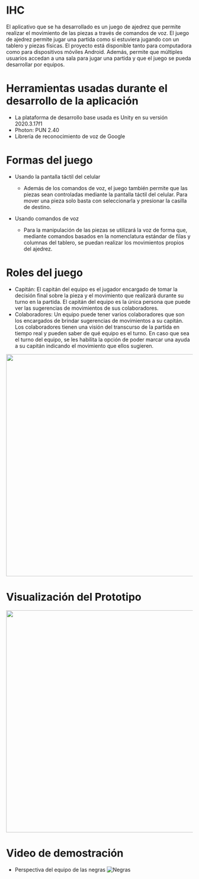 # IHC
El aplicativo que se ha desarrollado es un juego de ajedrez que permite realizar el movimiento de las piezas a través de comandos de voz. El juego de ajedrez permite jugar una partida como si estuviera jugando con un tablero y piezas físicas. El proyecto está disponible tanto para computadora como para dispositivos móviles Android. Además, permite que múltiples usuarios accedan a una sala para jugar una partida y que el juego se pueda desarrollar por equipos.

# Herramientas usadas durante el desarrollo de la aplicación
* La plataforma de desarrollo base usada es Unity en su versión 2020.3.17f1
* Photon: PUN 2.40
* Librería de reconocimiento de voz de Google

# Formas del juego
* Usando la pantalla táctil del celular
  * Además de los comandos de voz, el juego también permite que las piezas sean controladas mediante la pantalla táctil del celular. Para mover una pieza solo basta con seleccionarla y presionar la casilla de destino.

* Usando comandos de voz
  *  Para la manipulación de las piezas se utilizará la voz de forma que, mediante comandos basados en la nomenclatura estándar de filas y columnas del tablero, se puedan realizar los movimientos propios del ajedrez.

# Roles del juego
* Capitán: El capitán del equipo es el jugador encargado de tomar la decisión final sobre la pieza y el movimiento que realizará durante su turno en la partida. El capitán del equipo es la única persona que puede ver las sugerencias de movimientos de sus colaboradores.
* Colaboradores: Un equipo puede tener varios colaboradores que son los encargados de brindar sugerencias de movimientos a su capitán. Los colaboradores tienen una visión del transcurso de la partida en tiempo real y pueden saber de qué equipo es el turno. En caso que sea el turno del equipo, se les habilita la opción de poder marcar una ayuda a su capitán indicando el movimiento que ellos sugieren.

<img src="https://user-images.githubusercontent.com/67440138/145686849-56b8d1b7-5610-4dc3-88a5-033f24c3d690.png" width="600">

# Visualización del Prototipo
<img src="https://user-images.githubusercontent.com/67440138/145686797-a5418015-086c-4317-b164-3ddff7390cf4.png" width="600">

# Video de demostración
* Perspectiva del equipo de las negras
![Negras](https://www.loom.com/share/20dfcb3bb86444cab67556aba7d7dd3d)
